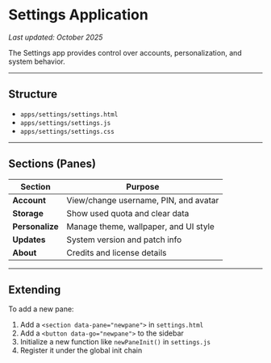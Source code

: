 # Settings Application

_Last updated: October 2025_

The Settings app provides control over accounts, personalization, and system behavior.

------------------------------------------------------

## Structure
- `apps/settings/settings.html`
- `apps/settings/settings.js`
- `apps/settings/settings.css`

------------------------------------------------------

## Sections (Panes)
| Section | Purpose |
|----------|----------|
| **Account** | View/change username, PIN, and avatar |
| **Storage** | Show used quota and clear data |
| **Personalize** | Manage theme, wallpaper, and UI style |
| **Updates** | System version and patch info |
| **About** | Credits and license details |

------------------------------------------------------

## Extending
To add a new pane:
1. Add a `<section data-pane="newpane">` in `settings.html`
2. Add a `<button data-go="newpane">` to the sidebar
3. Initialize a new function like `newPaneInit()` in `settings.js`
4. Register it under the global init chain
